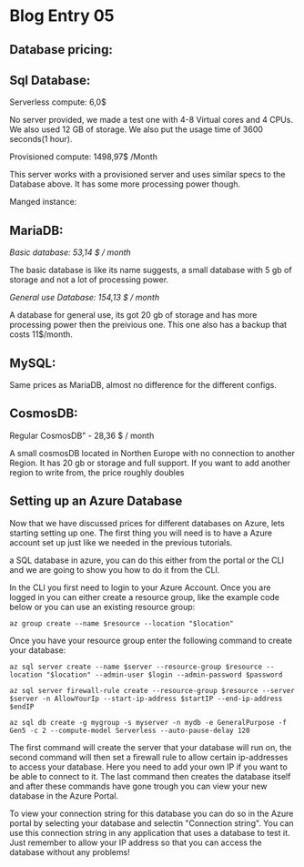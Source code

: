 # Blog Entry 05



## Database pricing: 

## Sql Database:

Serverless compute: 6,0$

No server provided, we made a test one with 4-8 Virtual cores  and 4 CPUs. We also used 12 GB of storage. We also put the usage time of 3600 seconds(1 hour). 

Provisioned compute: 1498,97$ /Month

This server works with a provisioned server and uses similar specs to the Database above. It has some more processing power though. 

Manged instance:



## MariaDB:

*Basic database: 53,14 $ / month*

The basic database is like its name suggests, a small database with 5 gb of storage and not a lot of processing power.

*General use Database: 154,13 $ / month*

A database for general use, its got 20 gb of storage and has more processing power then the preivious one. This one also has a backup that costs 11$/month. 



## MySQL:

Same prices as MariaDB, almost no difference for the different configs. 

## CosmosDB:

Regular CosmosDB" - 28,36 $ / month

A small cosmosDB located in Northen Europe with no connection to another Region. It has 20 gb or storage and full support. If you want to add another region to write from, the price roughly doubles

## 

## Setting up an Azure Database

Now that we have discussed prices for different databases on Azure, lets starting setting up one. The first thing you will need is to have a Azure account set up just like we needed in the previous tutorials. 

a SQL database in azure, you can do this either from the portal or the CLI and we are going to show you how to do it from the CLI. 

In the CLI you first need to login to your Azure Account. Once you are logged in you can either create a resource group, like the example code below or you can use an existing resource group: 

```azurecli
az group create --name $resource --location "$location"
```

Once you have your resource group enter the following command to create your database: 

```azurecli
az sql server create --name $server --resource-group $resource --location "$location" --admin-user $login --admin-password $password

az sql server firewall-rule create --resource-group $resource --server $server -n AllowYourIp --start-ip-address $startIP --end-ip-address $endIP

az sql db create -g mygroup -s myserver -n mydb -e GeneralPurpose -f Gen5 -c 2 --compute-model Serverless --auto-pause-delay 120
```

The first command will create the server that your database will run on, the second command will then set a firewall rule to allow certain ip-addresses to access your database. Here you need to add your own IP if you want to be able to connect to it. The last command then creates the database itself and after these commands have gone trough you can view your new database in the Azure Portal.

To view your connection string for this database you can do so in the Azure portal by selecting your database and selectin "Connection string". You can use this connection string in any application that uses a database to test it. Just remember to allow your IP address so that you can access the database without any problems! 